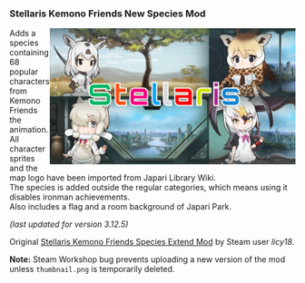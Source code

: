 ### Stellaris Kemono Friends New Species Mod
<img src="https://raw.githubusercontent.com/trilkk/stellaris-kemono-friends-species-extend-mod/master/thumbnail.png" height="240em" align="right" />
Adds a species containing 68 popular characters from Kemono Friends the animation.<br>
All character sprites and the map logo have been imported from Japari Library Wiki.<br>
The species is added outside the regular categories, which means using it disables ironman achievements.<br>
Also includes a flag and a room background of Japari Park.

<em>(last updated for version 3.12.5)</em>

Original <a href="https://steamcommunity.com/sharedfiles/filedetails/?id=899506406">Stellaris Kemono Friends Species Extend Mod</a> by Steam user *licy18*.

**Note:** Steam Workshop bug prevents uploading a new version of the mod unless `thumbnail.png` is temporarily deleted.
